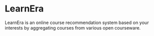 LearnEra
========

LearnEra is an online course recommendation system based on your interests by aggregating courses from various open courseware.